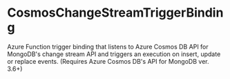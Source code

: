 # CosmosChangeStreamTriggerBinding
Azure Function trigger binding that listens to Azure Cosmos DB API for MongoDB's change stream API and triggers an execution on insert, update or replace events. (Requires Azure Cosmos DB's API for MongoDB ver. 3.6+)
